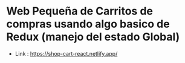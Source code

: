 # Web Pequeña de Carritos de compras usando algo basico de Redux (manejo del estado Global)

- Link : https://shop-cart-react.netlify.app/
